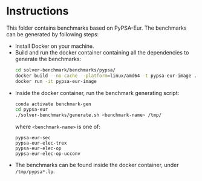 # Instructions

This folder contains benchmarks based on PyPSA-Eur. The benchmarks can be generated by following steps:

- Install Docker on your machine. 
- Build and run the docker container containing all the dependencies to generate the benchmarks:
     ```sh
     cd solver-benchmark/benchmarks/pypsa/
     docker build --no-cache --platform=linux/amd64 -t pypsa-eur-image .
     docker run -it pypsa-eur-image
     ```
- Inside the docker container, run the benchmark generating script:
     ```sh
     conda activate benchmark-gen
     cd pypsa-eur
     ./solver-benchmarks/generate.sh <benchmark-name> /tmp/
     ```
     where `<benchmark-name>` is one of:
     ```
     pypsa-eur-sec
     pypsa-eur-elec-trex
     pypsa-eur-elec-op
     pypsa-eur-elec-op-ucconv
     ```
- The benchmarks can be found inside the docker container, under `/tmp/pypsa*.lp`.
